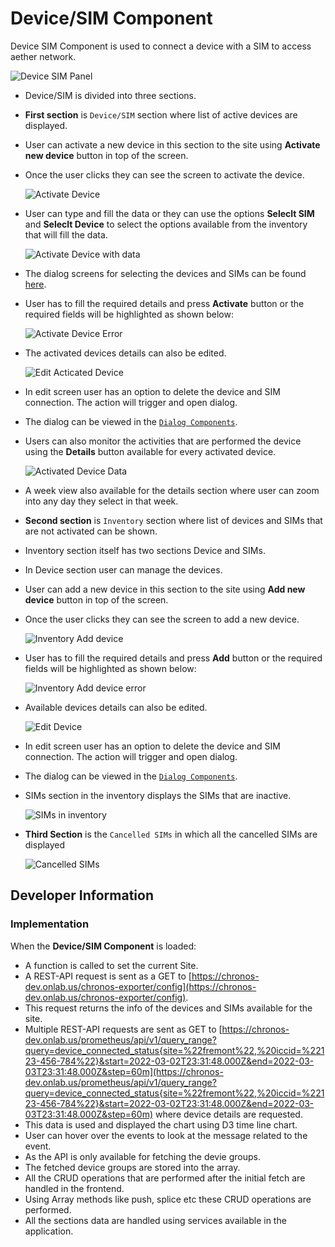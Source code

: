 # Device/SIM Component

Device SIM Component is used to connect a device with a SIM to access aether network.

![Device SIM Panel](images/device-sim.png)

- Device/SIM is divided into three sections.
- **First section** is `Device/SIM` section where list of active devices are displayed.
- User can activate a new device in this section to the site using **Activate new device** button in top of the screen.
- Once the user clicks they can see the screen to activate the device.

  ![Activate Device](images/device-sim-add.png)

- User can type and fill the data or they can use the options **Seleclt SIM** and **Seleclt Device** to select the options available from the inventory that will fill the data.

  ![Activate Device with data](images/device-sim-add-data.png)

- The dialog screens for selecting the devices and SIMs can be found [here](/src/app/Modules/settings/dialogs/dialogs.md).
- User has to fill the required details and press **Activate** button or the required fields will be highlighted as shown below:

  ![Activate Device Error](images/device-sim-add-error.png)

- The activated devices details can also be edited.

  ![Edit Acticated Device](images/device-sim-edit.png)

- In edit screen user has an option to delete the device and SIM connection. The action will trigger and open dialog.
- The dialog can be viewed in the [`Dialog Components`](/src/app/Modules/settings/dialogs/dialogs.md).
- Users can also monitor the activities that are performed the device using the **Details** button available for every activated device.

  ![Activated Device Data](images/device-sim-details.png)

- A week view also available for the details section where user can zoom into any day they select in that week.
- **Second section** is `Inventory` section where list of devices and SIMs that are not activated can be shown.
- Inventory section itself has two sections Device and SIMs.
- In Device section user can manage the devices.
- User can add a new device in this section to the site using **Add new device** button in top of the screen.
- Once the user clicks they can see the screen to add a new device.

  ![Inventory Add device](images/device-sim-device-add.png)

- User has to fill the required details and press **Add** button or the required fields will be highlighted as shown below:

  ![Inventory Add device error](images/device-sim-device-add-error.png)

- Available devices details can also be edited.

  ![Edit Device](images/device-sim-device-edit.png)

- In edit screen user has an option to delete the device and SIM connection. The action will trigger and open dialog.
- The dialog can be viewed in the [`Dialog Components`](/src/app/Modules/settings/dialogs/dialogs.md).
- SIMs section in the inventory displays the SIMs that are inactive.

  ![SIMs in inventory](images/device-sim-sims.png)

- **Third Section** is the `Cancelled SIMs` in which all the cancelled SIMs are displayed

  ![Cancelled SIMs](images/device-sim-cancelled-sims.png)

## Developer Information

### Implementation

When the **Device/SIM Component** is loaded:

- A function is called to set the current Site.
- A REST-API request is sent as a GET to [https://chronos-dev.onlab.us/chronos-exporter/config](https://chronos-dev.onlab.us/chronos-exporter/config).
- This request returns the info of the devices and SIMs available for the site.
- Multiple REST-API requests are sent as GET to [https://chronos-dev.onlab.us/prometheus/api/v1/query_range?query=device_connected_status{site=%22fremont%22,%20iccid=%22123-456-784%22}&start=2022-03-02T23:31:48.000Z&end=2022-03-03T23:31:48.000Z&step=60m](https://chronos-dev.onlab.us/prometheus/api/v1/query_range?query=device_connected_status{site=%22fremont%22,%20iccid=%22123-456-784%22}&start=2022-03-02T23:31:48.000Z&end=2022-03-03T23:31:48.000Z&step=60m) where device details are requested.
- This data is used and displayed the chart using D3 time line chart.
- User can hover over the events to look at the message related to the event.
- As the API is only available for fetching the devie groups.
- The fetched device groups are stored into the array.
- All the CRUD operations that are performed after the initial fetch are handled in the frontend.
- Using Array methods like push, splice etc these CRUD operations are performed.
- All the sections data are handled using services available in the application.
